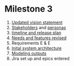 # Milestone 3

1. [Updated vision statement](project_artifacts/VisionStatement.md)
2. [Stakeholders](project_artifacts/Stakeholders.md) and [personas](project_artifacts/Personas.md)
3. [timeline and release plan](project_artifacts/Timeline.md)
4. [Needs and features revised](project_artifacts/NeedsAndFeatures.md)
5. Requirements E & E
6. [Inital system architecture](project_artifacts/ArchitectureAndModels.md)
7. [Modeling outputs](project_artifacts/ArchitectureAndModels.md)
8. Jira set up and epics entered
